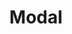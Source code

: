 ---
title: Modal
description: Pass data to an Ionic Modal
weight: 27
lastmod: 2021-11-11T10:23:30-09:00
draft: false
vimeo: 348518734
emoji: 📱
---